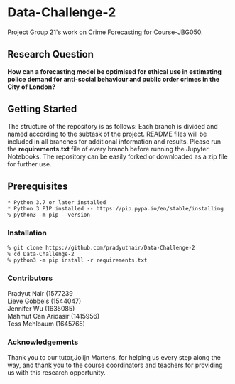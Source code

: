 # Data-Challenge-2
Project Group 21's work on Crime Forecasting for Course-JBG050.

## Research Question 
**How can a forecasting model be optimised for ethical use in estimating police demand for anti-social behaviour and public order crimes in the City of London?**

## Getting Started
The structure of the repository is as follows: Each branch is divided and named according to the subtask of the project. README files will be included in all branches for additional information and results. Please run the **requirements.txt** file of every branch before running the Jupyter Notebooks. The repository can be easily forked or downloaded as a zip file for further use.

## Prerequisites

```
* Python 3.7 or later installed
* Python 3 PIP installed -- https://pip.pypa.io/en/stable/installing
% python3 -m pip --version
```

### Installation

```
% git clone https://github.com/pradyutnair/Data-Challenge-2
% cd Data-Challenge-2
% python3 -m pip install -r requirements.txt
```

### Contributors
Pradyut Nair (1577239 \
Lieve Göbbels (1544047) \
Jennifer Wu (1635085) \
Mahmut Can Aridasir (1415956) \
Tess Mehlbaum (1645765) 

### Acknowledgements
Thank you to our tutor,Jolijn Martens, for helping us every step along the way, and thank you to the course coordinators and teachers for providing us with this research opportunity.
